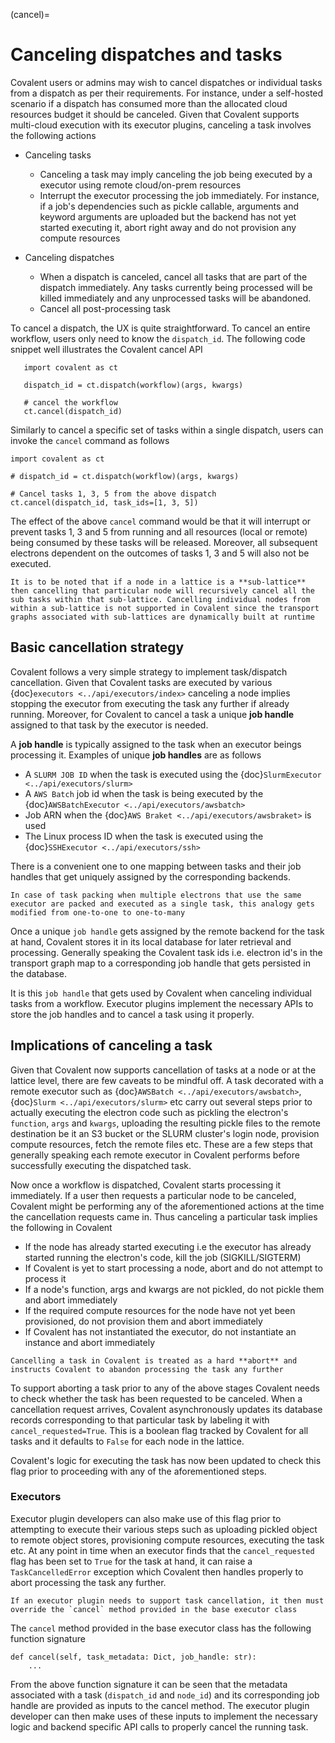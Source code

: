 (cancel)=

# Canceling dispatches and tasks

Covalent users or admins may wish to cancel dispatches or individual tasks from a dispatch as per their requirements. For instance, under a self-hosted scenario if a dispatch has consumed more than the allocated cloud resources budget it should be canceled. Given that Covalent supports multi-cloud execution with its executor plugins, canceling a task involves the following actions

- Canceling tasks
  - Canceling a task may imply canceling the job being executed by a executor using remote cloud/on-prem resources
  - Interrupt the executor processing the job immediately. For instance, if a job's dependencies such as pickle callable, arguments and keyword arguments are uploaded but the backend has not yet started executing it, abort right away and do not provision any compute resources

- Canceling dispatches
    - When a dispatch is canceled, cancel all tasks that are part of the dispatch immediately. Any tasks currently being processed will be killed immediately and any unprocessed tasks will be abandoned.
    - Cancel all post-processing task

To cancel a dispatch, the UX is quite straightforward. To cancel an entire workflow, users only need to know the ``dispatch_id``. The following code snippet well illustrates the Covalent cancel API

```{code-block} python
   import covalent as ct

   dispatch_id = ct.dispatch(workflow)(args, kwargs)

   # cancel the workflow
   ct.cancel(dispatch_id)
```

Similarly to cancel a specific set of tasks within a single dispatch, users can invoke the `cancel` command as follows

```{code-block} python
import covalent as ct

# dispatch_id = ct.dispatch(workflow)(args, kwargs)

# Cancel tasks 1, 3, 5 from the above dispatch
ct.cancel(dispatch_id, task_ids=[1, 3, 5])
```

The effect of the above `cancel` command would be that it will interrupt or prevent tasks 1, 3 and 5 from running and all resources (local or remote) being consumed by these tasks will be released. Moreover, all subsequent electrons dependent on the outcomes of tasks 1, 3 and 5 will also not be executed.

```{note}
It is to be noted that if a node in a lattice is a **sub-lattice** then cancelling that particular node will recursively cancel all the sub tasks within that sub-lattice. Cancelling individual nodes from within a sub-lattice is not supported in Covalent since the transport graphs associated with sub-lattices are dynamically built at runtime
```

## Basic cancellation strategy

Covalent follows a very simple strategy to implement task/dispatch cancellation. Given that Covalent tasks are executed by various {doc}`executors <../api/executors/index>` canceling a node implies stopping the executor from executing the task any further if already running. Moreover, for Covalent to cancel a task a unique **job handle** assigned to that task by the executor is needed.

A **job handle** is typically assigned to the task when an executor beings processing it. Examples of unique **job handles** are as follows

- A `SLURM JOB ID` when the task is executed using the {doc}`SlurmExecutor <../api/executors/slurm>`
- A `AWS Batch` job id when the task is being executed by the {doc}`AWSBatchExecutor <../api/executors/awsbatch>`
- Job ARN when the {doc}`AWS Braket <../api/executors/awsbraket>` is used
- The Linux process ID when the task is executed using the {doc}`SSHExecutor <../api/executors/ssh>`

There is a convenient one to one mapping between tasks and their job handles that get uniquely assigned by the corresponding backends.

```{note}
In case of task packing when multiple electrons that use the same executor are packed and executed as a single task, this analogy gets modified from one-to-one to one-to-many
```

Once a unique `job handle` gets assigned by the remote backend for the task at hand, Covalent stores it in its local database for later retrieval and processing. Generally speaking the Covalent task ids i.e. electron id's in the transport graph map to a corresponding job handle that gets persisted in the database.

It is this `job handle` that gets used by Covalent when canceling individual tasks from a workflow. Executor plugins implement the necessary APIs to store the job handles and to cancel a task using it properly.


## Implications of canceling a task

Given that Covalent now supports cancellation of tasks at a node or at the lattice level, there are few caveats to be mindful off. A task decorated with a remote executor such as {doc}`AWSBatch <../api/executors/awsbatch>`, {doc}`Slurm <../api/executors/slurm>` etc carry out several steps prior to actually executing the electron code such as pickling the electron's `function`, `args` and `kwargs`, uploading the resulting pickle files to the remote destination be it an S3 bucket or the SLURM cluster's login node, provision compute resources, fetch the remote files etc. These are a few steps that generally speaking each remote executor in Covalent performs before successfully executing the dispatched task.

Now once a workflow is dispatched, Covalent starts processing it immediately. If a user then requests a particular node to be canceled, Covalent might be performing any of the aforementioned actions at the time the cancellation requests came in. Thus canceling a particular task implies the following in Covalent

- If the node has already started executing i.e the executor has already started running the electron's code, kill the job (SIGKILL/SIGTERM)
- If Covalent is yet to start processing a node, abort and do not attempt to process it
- If a node's function, args and kwargs are not pickled, do not pickle them and abort immediately
- If the required compute resources for the node have not yet been provisioned, do not provision them and abort immediately
- If Covalent has not instantiated the executor, do not instantiate an instance and abort immediately

```{note}
Cancelling a task in Covalent is treated as a hard **abort** and instructs Covalent to abandon processing the task any further
```

To support aborting a task prior to any of the above stages Covalent needs to check whether the task has been requested to be canceled. When a cancellation request arrives, Covalent asynchronously updates its database records corresponding to that particular task by labeling it with `cancel_requested=True`. This is a boolean flag tracked by Covalent for all tasks and it defaults to `False` for each node in the lattice.

Covalent's logic for executing the task has now been updated to check this flag prior to proceeding with any of the aforementioned steps.

### Executors

Executor plugin developers can also make use of this flag prior to attempting to execute their various steps such as uploading pickled object to remote object stores, provisioning compute resources, executing the task etc. At any point in time when an executor finds that the `cancel_requested` flag has been set to `True` for the task at hand, it can raise a `TaskCancelledError` exception which Covalent then handles properly to abort processing the task any further.

```{note}
If an executor plugin needs to support task cancellation, it then must override the `cancel` method provided in the base executor class
```

The `cancel` method provided in the base executor class has the following function signature

```{code-block} python
def cancel(self, task_metadata: Dict, job_handle: str):
	...
```

From the above function signature it can be seen that the metadata associated with a task (`dispatch_id` and `node_id`) and its corresponding job handle are provided as inputs to the cancel method. The executor plugin developer can then make uses of these inputs to implement the necessary logic and backend specific API calls to properly cancel the running task.
